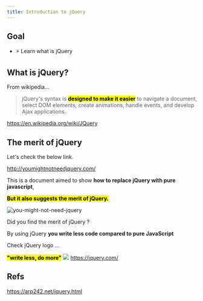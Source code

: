 ```yaml
---
title: Introduction to jQuery
---
```


## Goal
  - ⚡ Learn what is jQuery

## What is jQuery?

From wikipedia...
> jQuery's syntax is <mark>**designed to make it easier**</mark> to navigate a document, select DOM elements, create animations, handle events, and develop Ajax applications.

https://en.wikipedia.org/wiki/JQuery


## The merit of jQuery

Let's check the below link.

http://youmightnotneedjquery.com/

This is a document aimed to show **how to replace jQuery with pure javascript**,

**<mark>But it also suggests the merit of jQuery.</mark>**

![you-might-not-need-jquery](https://storage.googleapis.com/coderhackers-assets/the-complete-webdev-with-rails-2020/jquery-guide/you-might-not-need-jquery.gif)

Did you find the merit of jQuery ?

By using jQuery **you write less code compared to pure JavaScript**

Check jQuery logo ...

**<mark>"write less, do more"</mark>**
![](https://upload.wikimedia.org/wikipedia/commons/thumb/f/fd/JQuery-Logo.svg/768px-JQuery-Logo.svg.png)
https://jquery.com/

## Refs
https://arp242.net/jquery.html